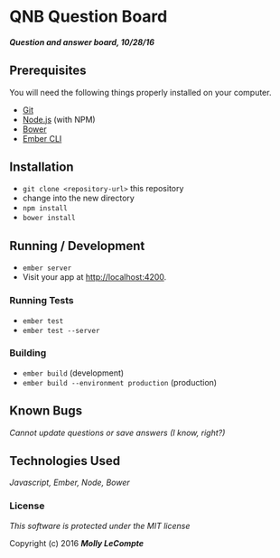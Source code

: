# QNB Question Board

#### _Question and answer board, 10/28/16_

## Prerequisites

You will need the following things properly installed on your computer.

* [Git](http://git-scm.com/)
* [Node.js](http://nodejs.org/) (with NPM)
* [Bower](http://bower.io/)
* [Ember CLI](http://ember-cli.com/)

## Installation

* `git clone <repository-url>` this repository
* change into the new directory
* `npm install`
* `bower install`

## Running / Development

* `ember server`
* Visit your app at [http://localhost:4200](http://localhost:4200).

### Running Tests

* `ember test`
* `ember test --server`

### Building

* `ember build` (development)
* `ember build --environment production` (production)

## Known Bugs
_Cannot update questions or save answers (I know, right?)_


## Technologies Used
_Javascript, Ember, Node, Bower_

### License

*This software is protected under the MIT license*

Copyright (c) 2016 **_Molly LeCompte_**
